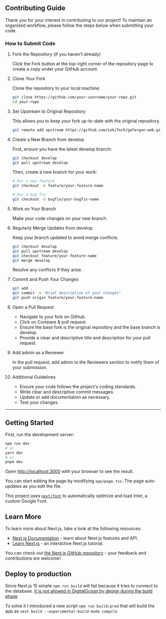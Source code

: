 ## Contributing Guide

Thank you for your interest in contributing to our project! To maintain an organized workflow, please follow the steps below when submitting your code.

### How to Submit Code

1. Fork the Repository (if you haven't already)

   Click the Fork button at the top-right corner of the repository page to create a copy under your GitHub account.

2. Clone Your Fork

   Clone the repository to your local machine:

   ```bash
   git clone https://github.com/your-username/your-repo.git
   cd your-repo
   ```

3. Set Upstream to Original Repository

   This allows you to keep your fork up-to-date with the original repository.

   ```bash
   git remote add upstream https://github.com/LekiTech/gafargan-web.git
   ```

4. Create a New Branch from develop

   First, ensure you have the latest develop branch:

   ```bash
   git checkout develop
   git pull upstream develop
   ```

   Then, create a new branch for your work:

   ```bash
   # For a new feature
   git checkout -b feature/your-feature-name

   # For a bug fix
   git checkout -b bugfix/your-bugfix-name
   ```

5. Work on Your Branch

   Make your code changes on your new branch.

6. Regularly Merge Updates from develop

   Keep your branch updated to avoid merge conflicts:

   ```bash
   git checkout develop
   git pull upstream develop
   git checkout feature/your-feature-name
   git merge develop
   ```

   Resolve any conflicts if they arise.

7. Commit and Push Your Changes

   ```bash
   git add .
   git commit -m "Brief description of your changes"
   git push origin feature/your-feature-name
   ```

8. Open a Pull Request

   - Navigate to your fork on GitHub.
   - Click on Compare & pull request.
   - Ensure the base fork is the original repository and the base branch is develop.
   - Provide a clear and descriptive title and description for your pull request.

9. Add admin as a Reviewer

   In the pull request, add admin to the Reviewers section to notify them of your submission.

10. Additional Guidelines
    - Ensure your code follows the project's coding standards.
    - Write clear and descriptive commit messages.
    - Update or add documentation as necessary.
    - Test your changes.

---

## Getting Started

First, run the development server:

```bash
npm run dev
# or
yarn dev
# or
pnpm dev
```

Open [http://localhost:3000](http://localhost:3000) with your browser to see the result.

You can start editing the page by modifying `app/page.tsx`. The page auto-updates as you edit the file.

This project uses [`next/font`](https://nextjs.org/docs/basic-features/font-optimization) to automatically optimize and load Inter, a custom Google Font.

## Learn More

To learn more about Next.js, take a look at the following resources:

- [Next.js Documentation](https://nextjs.org/docs) - learn about Next.js features and API.
- [Learn Next.js](https://nextjs.org/learn) - an interactive Next.js tutorial.

You can check out [the Next.js GitHub repository](https://github.com/vercel/next.js/) - your feedback and contributions are welcome!

## Deploy to production

Since Next.js 15 simple `npm run build` will fail because it tries to connect to the database. [It is not allowed in DigitalOcean by design during the build phase](https://docs.digitalocean.com/support/why-does-my-app-fail-to-build-while-trying-to-connect-to-a-digitalocean-managed-database/)

To solve it I introduced a new script `npm run build:prod` that will build the app as `next build --experimental-build-mode compile`
